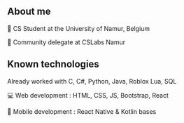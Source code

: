 ## About me
📗 CS Student at the University of Namur, Belgium

💼 Community delegate at CSLabs Namur

## Known technologies
Already worked with C, C#, Python, Java, Roblox Lua, SQL

💻 Web development : HTML, CSS, JS, Bootstrap, React

📱 Mobile development : React Native & Kotlin bases
